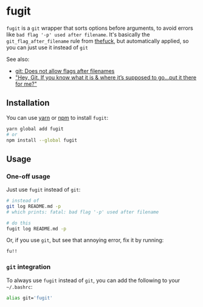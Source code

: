 # fugit

`fugit` is a `git` wrapper that sorts options before arguments,
to avoid errors like `bad flag '-p' used after filename`.
It's basically the `git_flag_after_filename` rule from [thefuck],
but automatically applied, so you can just use it instead of `git`

See also:

* [git: Does not allow flags after filenames][bug]
* ["Hey, Git. If you know what it is & where it’s supposed to go…put it there for me?"][tweet]

[thefuck]: https://github.com/nvbn/thefuck
[bug]: https://bugs.debian.org/cgi-bin/bugreport.cgi?bug=621601
[tweet]: https://twitter.com/bitprophet/status/232901966383161345

## Installation

You can use [yarn] or [npm] to install `fugit`:

[yarn]: https://yarnpkg.com/en/docs/getting-started
[npm]: https://www.npmjs.com/get-npm

```bash
yarn global add fugit
# or
npm install --global fugit
```

## Usage

### One-off usage

Just use `fugit` instead of `git`:

```bash
# instead of
git log README.md -p
# which prints: fatal: bad flag '-p' used after filename

# do this
fugit log README.md -p
```

Or, if you use `git`, but see that annoying error, fix it by running:

```bash
fu!!
```

### `git` integration

To always use `fugit` instead of `git`, you can add the following to your `~/.bashrc`:

```bash
alias git='fugit'
```
